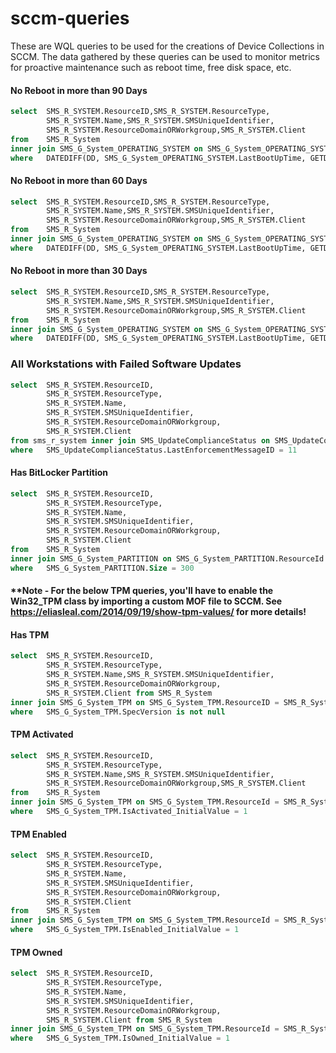 # sccm-queries

These are WQL queries to be used for the creations of Device Collections in SCCM.  The data gathered by these queries can be used to monitor metrics for proactive maintenance such as reboot time, free disk space, etc.

#### No Reboot in more than 90 Days
```sql
select  SMS_R_SYSTEM.ResourceID,SMS_R_SYSTEM.ResourceType,
        SMS_R_SYSTEM.Name,SMS_R_SYSTEM.SMSUniqueIdentifier,
        SMS_R_SYSTEM.ResourceDomainORWorkgroup,SMS_R_SYSTEM.Client 
from    SMS_R_System 
inner join SMS_G_System_OPERATING_SYSTEM on SMS_G_System_OPERATING_SYSTEM.ResourceID = SMS_R_System.ResourceId 
where   DATEDIFF(DD, SMS_G_System_OPERATING_SYSTEM.LastBootUpTime, GETDATE()) > 90
```

#### No Reboot in more than 60 Days
```sql
select  SMS_R_SYSTEM.ResourceID,SMS_R_SYSTEM.ResourceType,
        SMS_R_SYSTEM.Name,SMS_R_SYSTEM.SMSUniqueIdentifier,
        SMS_R_SYSTEM.ResourceDomainORWorkgroup,SMS_R_SYSTEM.Client 
from    SMS_R_System 
inner join SMS_G_System_OPERATING_SYSTEM on SMS_G_System_OPERATING_SYSTEM.ResourceID = SMS_R_System.ResourceId 
where   DATEDIFF(DD, SMS_G_System_OPERATING_SYSTEM.LastBootUpTime, GETDATE()) > 60
```

#### No Reboot in more than 30 Days
```sql
select  SMS_R_SYSTEM.ResourceID,SMS_R_SYSTEM.ResourceType,
        SMS_R_SYSTEM.Name,SMS_R_SYSTEM.SMSUniqueIdentifier,
        SMS_R_SYSTEM.ResourceDomainORWorkgroup,SMS_R_SYSTEM.Client 
from    SMS_R_System 
inner join SMS_G_System_OPERATING_SYSTEM on SMS_G_System_OPERATING_SYSTEM.ResourceID = SMS_R_System.ResourceId 
where   DATEDIFF(DD, SMS_G_System_OPERATING_SYSTEM.LastBootUpTime, GETDATE()) > 30
```

### All Workstations with Failed Software Updates
```sql
select  SMS_R_SYSTEM.ResourceID, 
        SMS_R_SYSTEM.ResourceType, 
        SMS_R_SYSTEM.Name, 
        SMS_R_SYSTEM.SMSUniqueIdentifier, 
        SMS_R_SYSTEM.ResourceDomainORWorkgroup, 
        SMS_R_SYSTEM.Client 
from sms_r_system inner join SMS_UpdateComplianceStatus on SMS_UpdateComplianceStatus.machineid=sms_r_system.resourceid 
where   SMS_UpdateComplianceStatus.LastEnforcementMessageID = 11
```

#### Has BitLocker Partition
```sql
select  SMS_R_SYSTEM.ResourceID,
        SMS_R_SYSTEM.ResourceType,
        SMS_R_SYSTEM.Name,
        SMS_R_SYSTEM.SMSUniqueIdentifier,
        SMS_R_SYSTEM.ResourceDomainORWorkgroup,
        SMS_R_SYSTEM.Client 
from    SMS_R_System 
inner join SMS_G_System_PARTITION on SMS_G_System_PARTITION.ResourceId = SMS_R_System.ResourceId 
where   SMS_G_System_PARTITION.Size = 300
```

#### **Note - For the below TPM queries, you'll have to enable the Win32_TPM class by importing a custom MOF file to SCCM. See https://eliasleal.com/2014/09/19/show-tpm-values/ for more details!

#### Has TPM
```sql
select  SMS_R_SYSTEM.ResourceID,
        SMS_R_SYSTEM.ResourceType,
        SMS_R_SYSTEM.Name,SMS_R_SYSTEM.SMSUniqueIdentifier,
        SMS_R_SYSTEM.ResourceDomainORWorkgroup,
        SMS_R_SYSTEM.Client from SMS_R_System 
inner join SMS_G_System_TPM on SMS_G_System_TPM.ResourceID = SMS_R_System.ResourceId 
where   SMS_G_System_TPM.SpecVersion is not null 
```

#### TPM Activated
```sql
select  SMS_R_SYSTEM.ResourceID,
        SMS_R_SYSTEM.ResourceType,
        SMS_R_SYSTEM.Name,SMS_R_SYSTEM.SMSUniqueIdentifier,
        SMS_R_SYSTEM.ResourceDomainORWorkgroup,SMS_R_SYSTEM.Client 
from    SMS_R_System 
inner join SMS_G_System_TPM on SMS_G_System_TPM.ResourceId = SMS_R_System.ResourceId 
where   SMS_G_System_TPM.IsActivated_InitialValue = 1
```

#### TPM Enabled
```sql
select  SMS_R_SYSTEM.ResourceID,
        SMS_R_SYSTEM.ResourceType,
        SMS_R_SYSTEM.Name,
        SMS_R_SYSTEM.SMSUniqueIdentifier,
        SMS_R_SYSTEM.ResourceDomainORWorkgroup,
        SMS_R_SYSTEM.Client 
from    SMS_R_System 
inner join SMS_G_System_TPM on SMS_G_System_TPM.ResourceId = SMS_R_System.ResourceId 
where   SMS_G_System_TPM.IsEnabled_InitialValue = 1
```

#### TPM Owned
```sql
select  SMS_R_SYSTEM.ResourceID,
        SMS_R_SYSTEM.ResourceType,
        SMS_R_SYSTEM.Name,
        SMS_R_SYSTEM.SMSUniqueIdentifier,
        SMS_R_SYSTEM.ResourceDomainORWorkgroup,
        SMS_R_SYSTEM.Client from SMS_R_System 
inner join SMS_G_System_TPM on SMS_G_System_TPM.ResourceId = SMS_R_System.ResourceId 
where   SMS_G_System_TPM.IsOwned_InitialValue = 1
```





